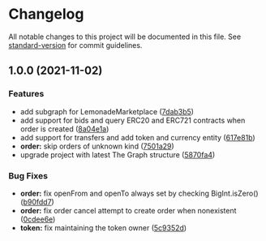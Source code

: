 # Changelog

All notable changes to this project will be documented in this file. See [standard-version](https://github.com/conventional-changelog/standard-version) for commit guidelines.

## 1.0.0 (2021-11-02)


### Features

* add subgraph for LemonadeMarketplace ([7dab3b5](https://github.com/lemonadesocial/lemonade-marketplace-subgraph/commit/7dab3b5e19f7398b46dcd45c03e63e853da8054a))
* add support for bids and query ERC20 and ERC721 contracts when order is created ([8a04e1a](https://github.com/lemonadesocial/lemonade-marketplace-subgraph/commit/8a04e1a2889a4792413eda59b21930f193ba6efc))
* add support for transfers and add token and currency entity ([617e81b](https://github.com/lemonadesocial/lemonade-marketplace-subgraph/commit/617e81b1af85526a5310dc1a45efe8f6de200a15))
* **order:** skip orders of unknown kind ([7501a29](https://github.com/lemonadesocial/lemonade-marketplace-subgraph/commit/7501a291c397238bced300386dc31ec8a21590ba))
* upgrade project with latest The Graph structure ([5870fa4](https://github.com/lemonadesocial/lemonade-marketplace-subgraph/commit/5870fa4bc8f9f6e05966bdf4dbe408de7a12b373))


### Bug Fixes

* **order:** fix openFrom and openTo always set by checking BigInt.isZero() ([b90fdd7](https://github.com/lemonadesocial/lemonade-marketplace-subgraph/commit/b90fdd7b6fcb3713fd16c31d9db0fc10706829cb))
* **order:** fix order cancel attempt to create order when nonexistent ([0cdee6e](https://github.com/lemonadesocial/lemonade-marketplace-subgraph/commit/0cdee6e97f58a89156c7bbdce21feda5b5d0586f))
* **token:** fix maintaining the token owner ([5c9352d](https://github.com/lemonadesocial/lemonade-marketplace-subgraph/commit/5c9352dcb70f966c1678e3e4ef9f495e576118b8))
